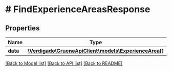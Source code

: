 # # FindExperienceAreasResponse

## Properties

Name | Type | Description | Notes
------------ | ------------- | ------------- | -------------
**data** | [**\Verdigado\GrueneApiClient\models\ExperienceArea[]**](ExperienceArea.md) |  |

[[Back to Model list]](../../README.md#models) [[Back to API list]](../../README.md#endpoints) [[Back to README]](../../README.md)
